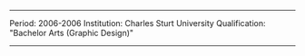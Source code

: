 ---

Period: 2006-2006 
Institution: Charles Sturt University
Qualification: "Bachelor Arts (Graphic Design)"

---